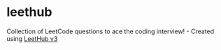 # leethub
Collection of LeetCode questions to ace the coding interview! - Created using [LeetHub v3](https://github.com/raphaelheinz/LeetHub-3.0)

